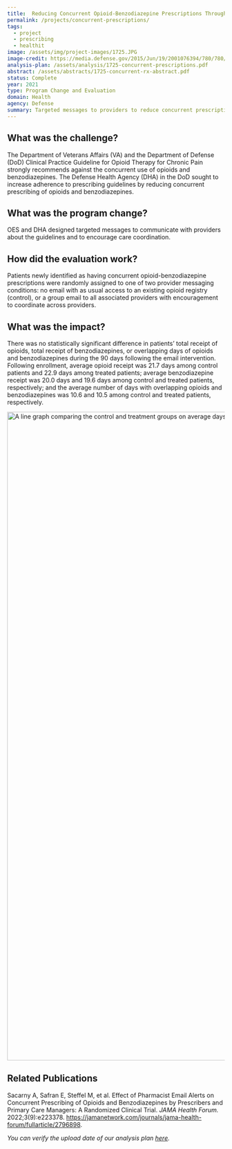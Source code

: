```yaml
---
title:  Reducing Concurrent Opioid-Benzodiazepine Prescriptions Through Provider Messages
permalink: /projects/concurrent-prescriptions/
tags: 
  - project
  - prescribing
  - healthit
image: /assets/img/project-images/1725.JPG
image-credit: https://media.defense.gov/2015/Jun/19/2001076394/780/780/0/150617-F-SI704-003.JPG
analysis-plan: /assets/analysis/1725-concurrent-prescriptions.pdf
abstract: /assets/abstracts/1725-concurrent-rx-abstract.pdf
status: Complete
year: 2021
type: Program Change and Evaluation
domain: Health
agency: Defense
summary: Targeted messages to providers to reduce concurrent prescriptions
---
```

## What was the challenge?
The Department of Veterans Affairs (VA) and the Department of Defense (DoD) Clinical Practice Guideline for Opioid Therapy for Chronic Pain strongly recommends against the concurrent use of opioids and benzodiazepines. The Defense Health Agency (DHA) in the DoD sought to increase adherence to prescribing guidelines by reducing concurrent prescribing of opioids and benzodiazepines.

## What was the program change?
OES and DHA designed targeted messages to communicate with providers about the guidelines and to encourage care coordination.

## How did the evaluation work?
Patients newly identified as having concurrent opioid-benzodiazepine prescriptions were randomly assigned to one of two provider messaging conditions: no email with as usual access to an existing opioid registry (control), or a group email to all associated providers with encouragement to coordinate across providers. 

## What was the impact?
There was no statistically significant difference in patients’ total receipt of opioids, total receipt of benzodiazepines, or overlapping days of opioids and benzodiazepines during the 90 days following the email intervention. Following enrollment, average opioid receipt was 21.7 days among control patients and 22.9 days among treated patients; average benzodiazepine receipt was 20.0 days and 19.6 days among control and treated patients, respectively; and the average number of days with overlapping opioids and benzodiazepines was 10.6 and 10.5 among control and treated patients, respectively.

<img src="{{ '/assets/img/project-images/1725-fig1.png' | prepend: site.baseurl }}" alt="A line graph comparing the control and treatment groups on average days of opioid-benzodiazepine overlap and days relative to enrollment." width="1500">

## Related Publications
Sacarny A, Safran E, Steffel M, et al. Effect of Pharmacist Email Alerts on Concurrent Prescribing of Opioids and Benzodiazepines by Prescribers and Primary Care Managers: A Randomized Clinical Trial. <i>JAMA Health Forum.</i> 2022;3(9):e223378. <a href="https://jamanetwork.com/journals/jama-health-forum/fullarticle/2796898">https://jamanetwork.com/journals/jama-health-forum/fullarticle/2796898</a>.

*You can verify the upload date of our analysis plan <a href="https://github.com/gsa-oes/office-of-evaluation-sciences/commits/master/assets/analysis/concurrent-prescriptions.pdf">here</a>.*
